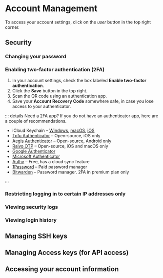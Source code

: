 # Account Management

To access your account settings, click on the <i class="fas fa-lg fa-fw fa-user-circle"><span class="visually-hidden">user</span></i> button in the top right corner.

## Security

### Changing your password

### Enabling two-factor authentication (2FA)

1. In your account settings, check the box labeled **Enable two-factor authentication**.
2. Click the **<i class="fas fa-fw fa-save"></i> Save** button in the top right.
3. Scan the QR code using an authentication app.
4. Save your **Account Recovery Code** somewhere safe, in case you lose access to your authenticator.

::: details Need a 2FA app?
If you do not have an authenticator app, here are a couple of recommendations.

- iCloud Keychain – [Windows](https://9to5mac.com/2022/07/25/icloud-passwords-windows-2fa-code/), [macOS](https://9to5mac.com/2021/11/16/use-safari-password-manager-and-2fa-autofill/), [iOS](https://9to5mac.com/2022/03/07/use-ios-15-2fa-code-generator-plus-autofill-iphone/)
- [Tofu Authenticator](https://www.tofuauth.com/) – Open-source, iOS only
- [Aegis Authenticator](https://getaegis.app/) – Open-source, Android only
- [Raivo OTP](https://github.com/raivo-otp/) – Open-source, iOS and macOS only
- [Google Authenticator](https://googleauthenticator.net/)
- [Microsoft Authenticator](https://www.microsoft.com/en-ca/security/mobile-authenticator-app)
- [Authy](https://authy.com/) – Free, has a cloud sync feature
- [1Password](https://1password.com/) – Paid password manager
- [Bitwarden](https://bitwarden.com/) – Password manager. 2FA in premium plan only

:::

### Restricting logging in to certain IP addresses only

### Viewing security logs

### Viewing login history

## Managing SSH keys

## Managing Access keys (for API access)

## Accessing your account information
